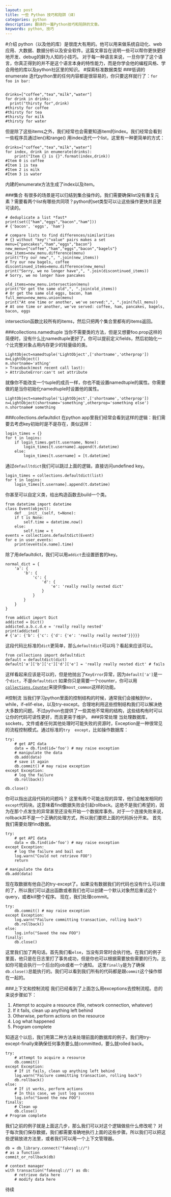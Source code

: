 ```yaml
---
layout: post
title: 一些 Python 技巧和陷阱（译）
categories: python
description: 翻译的一篇Python技巧和陷阱的文章。
keywords: python, 技巧
---
```



#介绍
python（以及他的库）是很庞大有用的。他可以用来做系统自动化、web应用、大数据、数据分析以及安全软件。这篇文章旨在说明一些可以帮你更快更好地开发、debug的鲜为人知的小技巧。
对于每一种语言来说，一旦你学了这个语言，你真正得到的并不是这个语言本身的特性能力，而是你学会他的编程风格、学会用他的库以及python社区里的知识。
#探索标准数据类型
###低调的enumerate
迭代python里的任何内容都是很容易的，你只要这样就行了：```for foo in bar: ```   
```

drinks=["coffee","tea","milk","water"]
for drink in drinks:
  print("thirsty for",drink)
#thirsty for coffee
#thirsty for tea
#thirsty for milk
#thirsty for water
```
但是除了这些items之外，我们经常也会需要知道item的index。我们经常会看到一些程序员通过len()和range() 用index迭代一个list，这里有一种更简单的方式：

```
drinks=["coffee","tea","milk","water"]
for index, drink in enumerate(drinks):
    print("Item {} is {}".format(index,drink))
#Item 0 is coffee
#Item 1 is tea
#Item 2 is milk
#Item 3 is water
```
内建的enumerate方法生成了index以及item。

###集合
有很多的场景是可以归结到集合操作的。我们需要确保list没有重复元素？需要看两个list有哪些共同项？python的set类型可以让这些操作更快并且更可读的。

```
# deduplicate a list *fast*
print(set(["ham","eggs","bacon","ham"]))
# {'bacon', 'eggs', 'ham'}
```

```
# compare lists to find differences/similarities
# {} without "key":"value" pairs makes a set
menu={"pancakes","ham","eggs","bacon"}
new_menu={"coffee","ham","eggs","bacon","bagels"}
new_items=new_menu.difference(menu)
print("Try our new",", ".join(new_items))
# Try our new bagels, coffee
discontinued_items=menu.difference(new_menu)
print("Sorry, we no longer have",", ".join(discontinued_items))
# Sorry, we no longer have pancakes
```

```
old_items=new_menu.intersection(menu)
print("Or get the same old",", ".join(old_items))
# Or get the same old eggs, bacon, ham
full_menu=new_menu.union(menu)
print("At one time or another, we've served:",", ".join(full_menu))
# At one time or another, we've served: coffee, ham, pancakes, bagels, bacon, eggs
```
intersection函数比较所有的items，然后只把两个集合里都有的items返回。

###collections.namedtuple
当你不需要类的方法，但是又想要foo.prop这样的简便时，没有什么比namedtuple更好了。你可以提前定义fields，然后初始化一个比完整对象占用内存更少的轻量级的类。

```
LightObject=namedtuple('LightObject',['shortname','otherprop'])
m=LightObject()
m.shortname='athing'
> Traceback(most recent call last):
> AttributeError:can't set attribute
```
就像你不能改变一个tuple的成员一样，你也不能设置namedtuple的属性。你需要做的是当你初始化namedtuple时设置他的属性。

```
LightObject=namedtuple('LightObject',['shortname','otherprop'])
n=LightObject(shortname='something',otherprop='something else')
n.shortname# something
```
###collections.defaultdict
在python app里我们经常会看到这样的逻辑：我们需要去考虑key初始时是不是存在，类似这样：

```
login_times = {}
for t in logins:
    if login_times.get(t.username, None):
        login_times[t.username].append(t.datetime)
    else:
        login_times[t.username] = [t.datetime]
```
通过```defaulltdict```我们可以跳过上面的逻辑，直接访问undefined key。

```
login_times = collections.defaultdict(list)
for t in logins:
    login_times[t.username].append(t.datetime)
```
你甚至可以自定义类，给出构造函数去build一个类。

```
from datetime import datetime
class Event(object):
    def __init__(self, t=None):
    if t is None:
        self.time = datetime.now()
    else:
        self.time = t
events = collections.defaultdict(Event)
for e in user_events:
    print(events[e.name].time)
```
除了用defaultdict，我们可以用```addict```去设置嵌套的key。

```
normal_dict = {
    'a': {
        'b': {
            'c': {
                'd': {
                    'e': 'really really nested dict'
                }
            }
        }
    }
}

from addict import Dict
addicted = Dict()
addicted.a.b.c.d.e = 'really really nested'
print(addicted)
# {'a': {'b': {'c': {'d': {'e': 'really really nested'}}}}}
```
这段代码比标准的```dict```更简单，那么```defaultdict```可以吗？看起来应该可以。

```
from collections import defaultdict 
default = defaultdict(dict) 
default['a']['b']['c']['d']['e'] = 'really really nested dict' # fails
```
这样看起来应该是可以的，但是他抛出了```KeyError```异常，因为```default['a']```是一个```dict```，不是```defaultdict```
如果你只是需要一个counter，你可以用[```collections.Counter```](https://docs.python.org/3.4/library/collections.html#collections.Counter)来提供像```most_common```这样的功能。

#控制流
当我们学习python里面的控制结构的时候，通常我们会接触到for，while，if-elif-else，以及try-except。合理地利用这些控制结构我们可以解决绝大多数的问题。不过python也提供了一些其他不常用的结构，这些结构有时可以让你的代码可读性更好，而且更易于维护。
###异常处理
当处理数据库，sockets，文件或者任何其他处理时可能失败的资源时，Exception是一种很常见的流程控制模式。通过标准的```try  except```，比如操作数据库：

```
try:
    # get API data
    data = db.find(id='foo') # may raise exception
    # manipulate the data
    db.add(data)
    # save it again
    db.commit() # may raise exception
except Exception:
    # log the failure
    db.rollback()

db.close()
```
你可以指出这段代码的问题吗？
这里有两个可能出现的异常，他们会触发相同的```except```代码块。这意味着find数据失败会引起rollback。这绝不是我们希望的，因为在那个点发生的异常甚至还没有开始一个数据库事务。对于一个连接失败来说，rollback并不是一个正确的处理方式，所以我们要把上面的代码拆分开来。
首先我们需要处理find数据。

```
try:
    # get API data
    data = db.find(id='foo') # may raise exception
except Exception:
    # log the failure and bail out
    log.warn("Could not retrieve FOO")
    return

# manipulate the data
db.add(data)
```
现在取数据有他自己的try-except了。如果没有数据我们的代码也没有什么可以做的了，所以我们可以退出函数或者我们也可以创建一个默认对象然后重试这个query，或者kill整个程序。
现在，我们处理commit。
```
try:
    db.commit() # may raise exception
except Exception:
    log.warn("Failure committing transaction, rolling back")
    db.rollback()
else:
    log.info("Saved the new FOO")
finally:
    db.close()
```
这里我们加了两句话。首先我们看```else```，当没有异常时会执行他。在我们的例子里面，他只是在日志里打了事务成功，但是你也可以根据需要放些需要的行为。比如你可能会执行一个后台的job或者一个通知。
这里```finally```是为了确保```db.close()```总能执行的。我们可以看到我们所有的代码都是跟```commit```这个操作绑在一起的。

###上下文和控制流程
我们已经看到了上面怎么用exceptions去控制流程。总的来说步骤如下：
1. Attempt to acquire a resource (file, network connection, whatever)
2. If it fails, clean up anything left behind
3. Otherwise, perform actions on the resource
4. Log what happened
5. Program complete

知道这个以后，我们用第二种方法来处理前面的数据库的例子。我们用try-except-finally来确保任何事务要么就committed，要么就rolled back。
```
try:
    # attempt to acquire a resource
    db.commit()
except Exception:
    # If it fails, clean up anything left behind
    log.warn("Failure committing transaction, rolling back")
    db.rollback()
else:
    # If it works, perform actions
    # In this case, we just log success
    log.info("Saved the new FOO")
finally:
    # Clean up
    db.close()
# Program complete
```
我们之前的例子就是上面这几步，那么我们可以对这个逻辑做些什么修改呢？
对于每次我们保存数据，我们都需要准确地执行上面的这些步骤。所以我们可以把这些逻辑放进方法里，或者我们可以用一个上下文管理器。
```
db = db_library.connect("fakesql://")
# as a function
commit_or_rollback(db)

# context manager
with transaction("fakesql://") as db:
    # retrieve data here
    # modify data here
```
待续

























